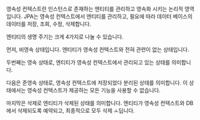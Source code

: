 영속성 컨텍스트란 인스턴스로 존재하는 엔티티를 관리하고 영속화 시키는 논리적 영역입니다.
JPA는 영속성 컨텍스트에서 엔티티를 관리하고, 필요에 따라 데이터 베이스의 데이터를 저장, 조회, 수정, 삭제합니다.

엔티티의 생명 주기는 크게 4가지로 나눌 수 있습니다.

먼저, 비영속 상태입니다.
엔티티가 영속성 컨텍스트와 전혀 관련이 없는 상태입니다.

두번째는 영속 상태로, 엔티티가 영속성 컨텍스트에서 관리되고 있는 상태를 의미합니다.

다음은 준영속 상태로, 영속성 컨텍스트에 저장되었다 분리된 상태를 의미합니다.
이 상태에서는 영속성 컨텍스트가 제공하는 모든 기능을 사용할 수 없습니다.

마지막은 삭제로 엔티티가 삭제된 상태를 의미합니다.
엔티티가 영속성 컨텍스트와 DB에서 삭제되도록 예약되고, 최종적으로 모두 삭제 ㅗ딥니다.